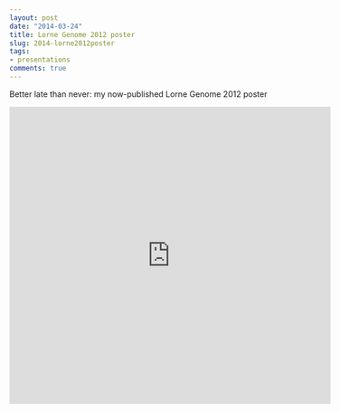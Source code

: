 ```yaml
---
layout: post
date: "2014-03-24"
title: Lorne Genome 2012 poster
slug: 2014-lorne2012poster
tags:
- presentations
comments: true
---
```

Better late than never: my now-published Lorne Genome 2012 poster
<iframe src="http://wl.figshare.com/articles/978468/embed?show_title=1" width="568" height="525" frameborder="0"></iframe>
